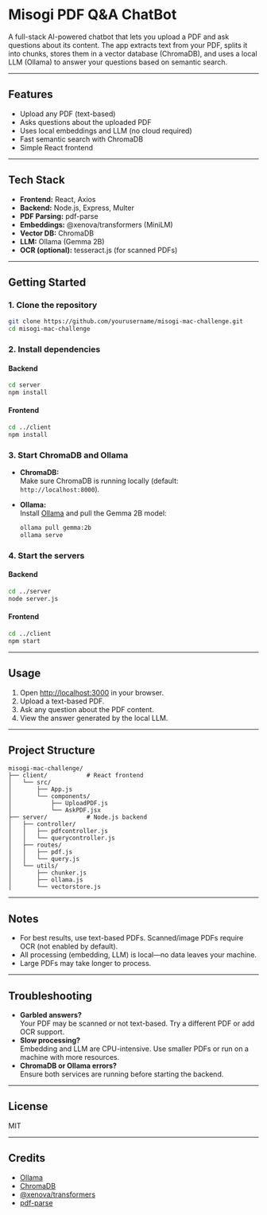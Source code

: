 # Misogi PDF Q&A ChatBot

A full-stack AI-powered chatbot that lets you upload a PDF and ask questions about its content. The app extracts text from your PDF, splits it into chunks, stores them in a vector database (ChromaDB), and uses a local LLM (Ollama) to answer your questions based on semantic search.

---

## Features

- Upload any PDF (text-based)
- Asks questions about the uploaded PDF
- Uses local embeddings and LLM (no cloud required)
- Fast semantic search with ChromaDB
- Simple React frontend

---

## Tech Stack

- **Frontend:** React, Axios
- **Backend:** Node.js, Express, Multer
- **PDF Parsing:** pdf-parse
- **Embeddings:** @xenova/transformers (MiniLM)
- **Vector DB:** ChromaDB
- **LLM:** Ollama (Gemma 2B)
- **OCR (optional):** tesseract.js (for scanned PDFs)

---

## Getting Started

### 1. Clone the repository

```bash
git clone https://github.com/yourusername/misogi-mac-challenge.git
cd misogi-mac-challenge
```

### 2. Install dependencies

#### Backend

```bash
cd server
npm install
```

#### Frontend

```bash
cd ../client
npm install
```

### 3. Start ChromaDB and Ollama

- **ChromaDB:**  
  Make sure ChromaDB is running locally (default: `http://localhost:8000`).

- **Ollama:**  
  Install [Ollama](https://ollama.com/) and pull the Gemma 2B model:
  ```bash
  ollama pull gemma:2b
  ollama serve
  ```

### 4. Start the servers

#### Backend

```bash
cd ../server
node server.js
```

#### Frontend

```bash
cd ../client
npm start
```

---

## Usage

1. Open [http://localhost:3000](http://localhost:3000) in your browser.
2. Upload a text-based PDF.
3. Ask any question about the PDF content.
4. View the answer generated by the local LLM.

---

## Project Structure

```
misogi-mac-challenge/
├── client/           # React frontend
│   └── src/
│       ├── App.js
│       └── components/
│           ├── UploadPDF.js
│           └── AskPDF.jsx
├── server/           # Node.js backend
│   ├── controller/
│   │   ├── pdfcontroller.js
│   │   └── querycontroller.js
│   ├── routes/
│   │   ├── pdf.js
│   │   └── query.js
│   └── utils/
│       ├── chunker.js
│       ├── ollama.js
│       └── vectorstore.js
```

---

## Notes

- For best results, use text-based PDFs. Scanned/image PDFs require OCR (not enabled by default).
- All processing (embedding, LLM) is local—no data leaves your machine.
- Large PDFs may take longer to process.

---

## Troubleshooting

- **Garbled answers?**  
  Your PDF may be scanned or not text-based. Try a different PDF or add OCR support.
- **Slow processing?**  
  Embedding and LLM are CPU-intensive. Use smaller PDFs or run on a machine with more resources.
- **ChromaDB or Ollama errors?**  
  Ensure both services are running before starting the backend.

---

## License

MIT

---

## Credits

- [Ollama](https://ollama.com/)
- [ChromaDB](https://www.trychroma.com/)
- [@xenova/transformers](https://github.com/xenova/transformers.js)
- [pdf-parse](https://www.npmjs.com/package/pdf-parse)

